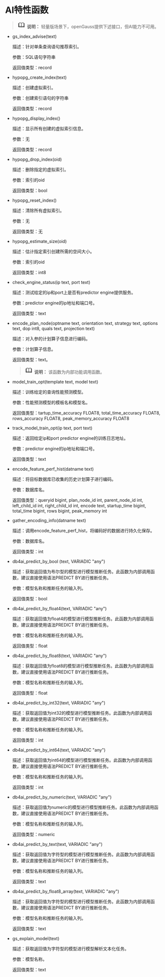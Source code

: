 # AI特性函数<a name="ZH-CN_TOPIC_0303599451"></a>

>![](public_sys-resources/icon-note.gif) **说明：** 
>轻量版场景下，openGauss提供下述接口，但AI能力不可用。

-   gs\_index\_advise\(text\)

    描述：针对单条查询语句推荐索引。

    参数：SQL语句字符串

    返回值类型：record

-   hypopg\_create\_index\(text\)

    描述：创建虚拟索引。

    参数：创建索引语句的字符串

    返回值类型：record

-   hypopg\_display\_index\(\)

    描述：显示所有创建的虚拟索引信息。

    参数：无

    返回值类型：record

-   hypopg\_drop\_index\(oid\)

    描述：删除指定的虚拟索引。

    参数：索引的oid

    返回值类型：bool

-   hypopg\_reset\_index\(\)

    描述：清除所有虚拟索引。

    参数：无

    返回值类型：无

-   hypopg\_estimate\_size\(oid\)

    描述：估计指定索引创建所需的空间大小。

    参数：索引的oid

    返回值类型：int8

-   check\_engine\_status\(ip text, port text\)

    描述：测试给定的ip和port上是否有predictor engine提供服务。

    参数：predictor engine的ip地址和端口号。

    返回值类型：text

-   encode\_plan\_node\(optname text, orientation text, strategy text, options text, dop int8, quals text, projection text\)

    描述：对入参的计划算子信息进行编码。

    参数：计划算子信息。

    返回值类型：text。

    >![](public_sys-resources/icon-note.gif) **说明：** 
    >该函数为内部功能调用函数。

-   model\_train\_opt\(template text, model text\)

    描述：训练给定的查询性能预测模型。

    参数：性能预测模型的模板名和模型名。

    返回值类型：tartup\_time\_accuracy FLOAT8,  total\_time\_accuracy FLOAT8,  rows\_accuracy FLOAT8, peak\_memory\_accuracy FLOAT8

-   track\_model\_train\_opt\(ip text, port text\)

    描述：返回给定ip和port predictor engine的训练日志地址。

    参数：predictor engine的ip地址和端口号。

    返回值类型：text

-   encode\_feature\_perf\_hist\(datname text\)

    描述：将目标数据库已收集的历史计划算子进行编码。

    参数：数据库名。

    返回值类型：queryid bigint, plan\_node\_id int, parent\_node\_id int, left\_child\_id int, right\_child\_id int, encode text, startup\_time bigint, total\_time bigint, rows bigint, peak\_memory int

-   gather\_encoding\_info\(datname text\)

    描述：调用encode\_feature\_perf\_hist，将编码好的数据进行持久化保存。

    参数：数据库名。

    返回值类型：int

-   db4ai\_predict\_by\_bool \(text, VARIADIC "any"\)

    描述：获取返回值为布尔型的模型进行模型推断任务。此函数为内部调用函数，建议直接使用语法PREDICT BY进行推断任务。

    参数：模型名称和推断任务的输入列。

    返回值类型：bool

-   db4ai\_predict\_by\_float4\(text, VARIADIC "any"\)

    描述：获取返回值为float4的模型进行模型推断任务。此函数为内部调用函数，建议直接使用语法PREDICT BY进行推断任务。

    参数：模型名称和推断任务的输入列。

    返回值类型：float

-   db4ai\_predict\_by\_float8\(text, VARIADIC "any"\)

    描述：获取返回值为float8的模型进行模型推断任务。此函数为内部调用函数，建议直接使用语法PREDICT BY进行推断任务。

    参数：模型名称和推断任务的输入列。

    返回值类型：float

-   db4ai\_predict\_by\_int32\(text, VARIADIC "any"\)

    描述：获取返回值为int32的模型进行模型推断任务。此函数为内部调用函数，建议直接使用语法PREDICT BY进行推断任务。

    参数：模型名称和推断任务的输入列。

    返回值类型：int

-   db4ai\_predict\_by\_int64\(text, VARIADIC "any"\)

    描述：获取返回值为int64的模型进行模型推断任务。此函数为内部调用函数，建议直接使用语法PREDICT BY进行推断任务。

    参数：模型名称和推断任务的输入列。

    返回值类型：int

-   db4ai\_predict\_by\_numeric\(text, VARIADIC "any"\)

    描述：获取返回值为numeric的模型进行模型推断任务。此函数为内部调用函数，建议直接使用语法PREDICT BY进行推断任务。

    参数：模型名称和推断任务的输入列。

    返回值类型：numeric

-   db4ai\_predict\_by\_text\(text, VARIADIC "any"\)

    描述：获取返回值为字符型的模型进行模型推断任务。此函数为内部调用函数，建议直接使用语法PREDICT BY进行推断任务。

    参数：模型名称和推断任务的输入列。

    返回值类型：text

-   db4ai\_predict\_by\_float8\_array\(text, VARIADIC "any"\)

    描述：获取返回值为字符型的模型进行模型推断任务。此函数为内部调用函数，建议直接使用语法PREDICT BY进行推断任务。

    参数：模型名称和推断任务的输入列。

    返回值类型：text

-   gs\_explain\_model\(text\)

    描述：获取返回值为字符型的模型进行模型解析文本化任务。

    参数：模型名称。

    返回值类型：text


